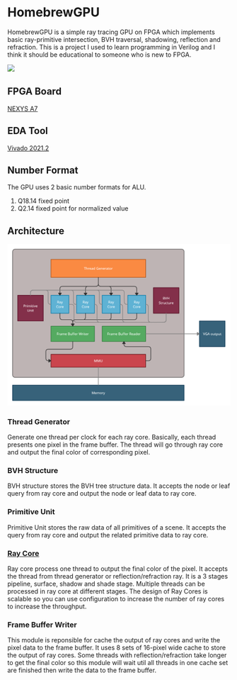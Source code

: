 # HomebrewGPU

HomebrewGPU is a simple ray tracing GPU on FPGA which implements basic ray-primitive intersection, BVH traversal, shadowing, reflection and refraction.
This is a project I used to learn programming in Verilog and I think it should be educational to someone who is new to FPGA.

![](/doc/HomebrewGPU.gif "")

## FPGA Board
[NEXYS A7](https://digilent.com/reference/programmable-logic/nexys-a7/start)

## EDA Tool
[Vivado 2021.2](https://www.xilinx.com/support/download.html)

## Number Format
The GPU uses 2 basic number formats for ALU.

1. Q18.14 fixed point
2. Q2.14 fixed point for normalized value

## Architecture
![](/doc/GPU_Architecture.png "")

### Thread Generator
Generate one thread per clock for each ray core. Basically, each thread presents one pixel in the frame buffer. The thread will go through ray core and output the final color of corresponding pixel.

### BVH Structure
BVH structure stores the BVH tree structure data. It accepts the node or leaf query from ray core and output the node or leaf data to ray core.

### Primitive Unit
Primitive Unit stores the raw data of all primitives of a scene. It accepts the query from ray core and output the related primitive data to ray core.

### [Ray Core](/doc/RayCore.md)
Ray core process one thread to output the final color of the pixel. It accepts the thread from thread generator or reflection/refraction ray. It is a 3 stages pipeline, surface, shadow and shade stage. Multiple threads can be processed in ray core at different stages. The design of Ray Cores is scalable so you can use configuration to increase the number of ray cores to increase the throughput.

### Frame Buffer Writer
This module is reponsible for cache the output of ray cores and write the pixel data to the frame buffer. It uses 8 sets of 16-pixel wide cache to store the output of ray cores. Some threads with reflection/refraction take longer to get the final color so this module will wait util all threads in one cache set are finished then write the data to the frame buffer.
